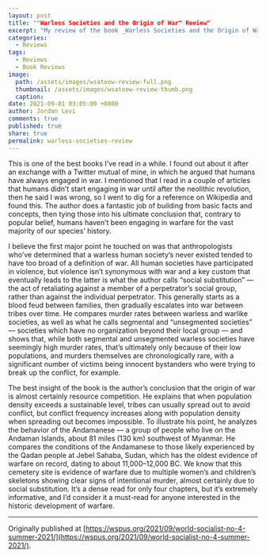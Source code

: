```yaml
---
layout: post
title: ""Warless Societies and the Origin of War" Review"
excerpt: "My review of the book _Warless Societies and the Origin of War_ by Raymond C. Kelly."
categories:
  - Reviews
tags:
  - Reviews
  - Book Reviews
image: 
  path: /assets/images/wsatoow-review-full.png
  thumbnail: /assets/images/wsatoow-review-thumb.png
  caption:
date: 2021-09-01 03:05:00 +0800
author: Jordan Levi
comments: true
published: true
share: true
permalink: warless-societies-review
---
```

This is one of the best books I’ve read in a while. I found out about it after an exchange with a Twitter mutual of mine, in which he argued that humans have always engaged in war. I mentioned that I read in a couple of articles that humans didn’t start engaging in war until after the neolithic revolution, then he said I was wrong, so I went to dig for a reference on Wikipedia and found this. The author does a fantastic job of building from basic facts and concepts, then tying those into his ultimate conclusion that, contrary to popular belief, humans haven’t been engaging in warfare for the vast majority of our species’ history.

I believe the first major point he touched on was that anthropologists who’ve determined that a warless human society’s never existed tended to have too broad of a definition of war. All human societies have participated in violence, but violence isn’t synonymous with war and a key custom that eventually leads to the latter is what the author calls “social substitution” — the act of retaliating against a member of a perpetrator’s social group, rather than against the individual perpetrator. This generally starts as a blood feud between families, then gradually escalates into war between tribes over time. He compares murder rates between warless and warlike societies, as well as what he calls segmental and “unsegmented societies” — societies which have no organization beyond their local group — and shows that, while both segmental and unsegmented warless societies have seemingly high murder rates, that’s ultimately only because of their low populations, and murders themselves are chronologically rare, with a significant number of victims being innocent bystanders who were trying to break up the conflict, for example.

The best insight of the book is the author’s conclusion that the origin of war is almost certainly resource competition. He explains that when population density exceeds a sustainable level, tribes can usually spread out to avoid conflict, but conflict frequency increases along with population density when spreading out becomes impossible. To illustrate his point, he analyzes the behavior of the Andamanese — a group of people who live on the Andaman Islands, about 81 miles (130 km) southwest of Myanmar. He compares the conditions of the Andamanese to those likely experienced by the Qadan people at Jebel Sahaba, Sudan, which has the oldest evidence of warfare on record, dating to about 11,000–12,000 BC. We know that this cemetery site is evidence of warfare due to multiple women’s and children’s skeletons showing clear signs of intentional murder, almost certainly due to social substitution. It’s a dense read for only four chapters, but it’s extremely informative, and I’d consider it a must-read for anyone interested in the historic development of warfare.

<hr>

Originally published at [https://wspus.org/2021/09/world-socialist-no-4-summer-2021/](https://wspus.org/2021/09/world-socialist-no-4-summer-2021/).
